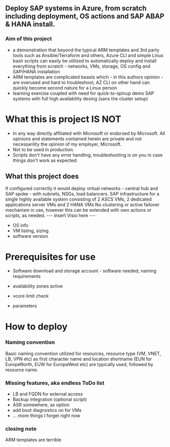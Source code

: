 ## Deploy SAP systems in Azure, from scratch including deployment, OS actions and SAP ABAP & HANA install.

### Aim of this project
- a demonstration that beyond the typical ARM templates and 3rd party tools such as Ansible/Terraform and others, Azure CLI and simple Linux bash scripts can easily be utilized to automatically deploy and install everything from scratch - networks, VMs, storage, OS config and SAP/HANA installation
- ARM templates are complicated beasts which - in this authors opinion - are overused and hard to troubleshoot, AZ CLI on other hand can quickly become second nature for a Linux person
- learning exercise coupled with need for quick-to-spinup demo SAP systems with full high availability desing (sans the cluster setup)

# What this is project IS NOT
- In any way directly affiliated with Microsoft or endorsed by Microsoft. All opinions and statements contained herein are private and not necessarility the opinion of my employer, Microsoft.
- Not to be used in production. 
- Scripts don't have any error handling, troubleshooting is on you in case things don't work as expected.

## What this project does
If configured correctly it would deploy virtual networks - central hub and SAP spoke - with subnets, NSGs, load balancers.
SAP infrastructure for a single highly available system consisting of 2 ASCS VMs, 2 dedicated applications server VMs and 2 HANA VMs
No clustering or active failover mechanism in use, however this can be extended with own actions or scripts, as needed.
 --- insert Visio here ---
 - OS info
 - VM listing, sizing
 - software version
 
# Prerequisites for use
- Software download and storage account - software needed, naming requirements

- availability zones active
- vcore limit check
- parameters

# How to deploy

### Naming convention
Basic naming convention utilized for resources, resource type (VM, VNET, LB, VPN etc) as first character name and location shortname (EUN for EuropeNorth, EUW for EuropeWest etc) are typically used, followed by resource name.


### Missing features, aka endless ToDo list
- LB and FQDN for external access
- Backup integration (optional script)
- ASR somewhere, as option
- add boot diagnostics on for VMs
- ... more things I forget right now


### closing note
ARM templates are terrible
